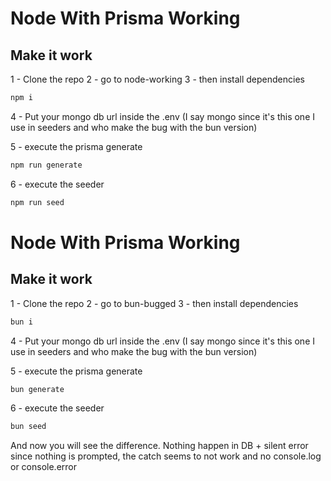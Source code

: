 # Node With Prisma Working

## Make it work

1 - Clone the repo
2 - go to node-working
3 - then install dependencies

```bash
npm i
```

4 - Put your mongo db url inside the .env (I say mongo since it's this one I use in seeders and who make the bug with the bun version)

5 - execute the prisma generate

```bash
npm run generate
```

6 - execute the seeder

```bash
npm run seed
```

# Node With Prisma Working

## Make it work

1 - Clone the repo
2 - go to bun-bugged
3 - then install dependencies

```bash
bun i
```

4 - Put your mongo db url inside the .env (I say mongo since it's this one I use in seeders and who make the bug with the bun version)

5 - execute the prisma generate

```bash
bun generate
```

6 - execute the seeder

```bash
bun seed
```

And now you will see the difference. Nothing happen in DB + silent error since nothing is prompted, the catch seems to not work and no console.log or console.error